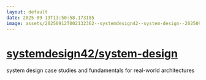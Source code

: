 ```yaml
---
layout: default
date: 2025-09-13T13:50:58.173185
image: assets/20250912T002132362--systemdesign42--system-design--20250912T002404498--cropped.png
---
```


# [systemdesign42/system-design](https://github.com/systemdesign42/system-design)

system design case studies and fundamentals for real-world architectures
